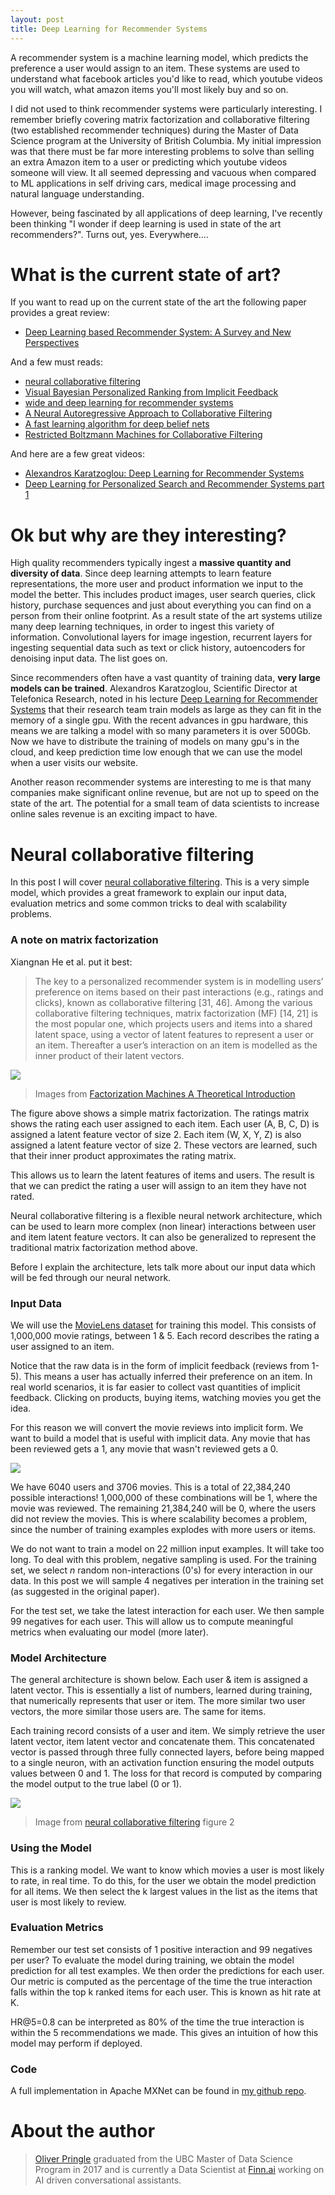 ```yaml
---
layout: post
title: Deep Learning for Recommender Systems
---
```


A recommender system is a machine learning model, which predicts the preference a user would assign to an item.  These systems are used to understand what facebook articles you'd like to read, which youtube videos you will watch, what amazon items you'll most likely buy and so on.

I did not used to think recommender systems were particularly interesting.  I remember briefly covering matrix factorization and collaborative filtering (two established recommender techniques) during the Master of Data Science program at the University of British Columbia.  My initial impression was that there must be far more interesting problems to solve than selling an extra Amazon item to a user or predicting which youtube videos someone will view.  It all seemed depressing and vacuous when compared to ML applications in self driving cars, medical image processing and natural language understanding.

However, being fascinated by all applications of deep learning, I've recently been thinking "I wonder if deep learning is used in state of the art recommenders?".  Turns out, yes. Everywhere....

# What is the current state of art?

If you want to read up on the current state of the art the following paper provides a great review:
 
- [Deep Learning based Recommender System: A Survey and New Perspectives](https://arxiv.org/pdf/1707.07435.pdf)
 
And a few must reads:

- [neural collaborative filtering](https://www.comp.nus.edu.sg/~xiangnan/papers/ncf.pdf)
- [Visual Bayesian Personalized Ranking from Implicit Feedback](https://arxiv.org/pdf/1510.01784.pdf)
- [wide and deep learning for recommender systems](https://arxiv.org/pdf/1606.07792.pdf)
- [A Neural Autoregressive Approach to Collaborative Filtering](https://arxiv.org/pdf/1605.09477.pdf)
- [A fast learning algorithm for deep belief nets](https://www.cs.toronto.edu/~hinton/absps/fastnc.pdf)
- [Restricted Boltzmann Machines for Collaborative Filtering](https://www.cs.toronto.edu/~rsalakhu/papers/rbmcf.pdf)

And here are a few great videos:

- [Alexandros Karatzoglou: Deep Learning for Recommender Systems](https://www.youtube.com/watch?v=KZ7bcfYGuxw)
- [Deep Learning for Personalized Search and Recommender Systems part 1](https://www.youtube.com/watch?v=0DYQzZp68ok&t=4999s)

# Ok but why are they interesting?

High quality recommenders typically ingest a **massive quantity and diversity of data**.  Since deep learning attempts to learn feature representations, the more user and product information we input to the model the better. This includes product images, user search queries, click history, purchase sequences and just about everything you can find on a person from their online footprint. As a result state of the art systems utilize many deep learning techniques, in order to ingest this variety of information. Convolutional layers for image ingestion, recurrent layers for ingesting sequential data such as text or click history, autoencoders for denoising input data. The list goes on.  

Since recommenders often have a vast quantity of training data, **very large models can be trained**.  Alexandros Karatzoglou, Scientific Director at Telefonica Research, noted in his lecture [Deep Learning for Recommender Systems](https://www.youtube.com/watch?v=KZ7bcfYGuxw) that their research team train models as large as they can fit in the memory of a single gpu. With the recent advances in gpu hardware, this means we are talking a model with so many parameters it is over 500Gb. Now we have to distribute the training of models on many gpu's in the cloud, and keep prediction time low enough that we can use the model when a user visits our website.

Another reason recommender systems are interesting to me is that many companies make significant online revenue, but are not up to speed on the state of the art.  The potential for a small team of data scientists to increase online sales revenue is an exciting impact to have.

# Neural collaborative filtering

In this post I will cover [neural collaborative filtering](https://www.comp.nus.edu.sg/~xiangnan/papers/ncf.pdf). This is a very simple model, which provides a great framework to explain our input data, evaluation metrics and some common tricks to deal with scalability problems.

### A note on matrix factorization

Xiangnan He et al. put it best:

> The key to
a personalized recommender system is in modelling users’
preference on items based on their past interactions (e.g.,
ratings and clicks), known as collaborative filtering [31, 46].
Among the various collaborative filtering techniques, matrix
factorization (MF) [14, 21] is the most popular one, which
projects users and items into a shared latent space, using
a vector of latent features to represent a user or an item.
Thereafter a user’s interaction on an item is modelled as the
inner product of their latent vectors.

![](/images/mf.svg)
> Images from [Factorization Machines A Theoretical Introduction](http://jxieeducation.com/2016-06-26/Factorization-Machines-A-Theoretical-Introduction/)

The figure above shows a simple matrix factorization. The ratings matrix  shows the rating each user assigned to each item. Each user (A, B, C, D) is assigned a latent feature vector of size 2. Each item (W, X, Y, Z) is also assigned a latent feature vector of size 2. These vectors are learned, such that their inner product approximates the rating matrix.

This allows us to learn the latent features of items and users. The result is that we can predict the rating a user will assign to an item they have not rated.

Neural collaborative filtering is a flexible neural network architecture, which can be used to learn more complex (non linear) interactions between user and item latent feature vectors. It can also be generalized to represent the traditional matrix factorization method above.

Before I explain the architecture, lets talk more about our input data which will be fed through our neural network.

### Input Data

We will use the [MovieLens dataset](https://grouplens.org/datasets/movielens/1m/) for training this model. This consists of 1,000,000 movie ratings, between 1 & 5. Each record describes the rating a user assigned to an item.

Notice that the raw data is in the form of implicit feedback (reviews from 1-5). This  means a user has actually inferred their preference on an item. In real world scenarios, it is far easier to collect vast quantities of implicit feedback. Clicking on products, buying items, watching movies you get the idea. 

For this reason we will convert the movie reviews into implicit form. We want to build a model that is useful with implicit data. Any movie that has been reviewed gets a 1, any movie that wasn't reviewed gets a 0. 

![](/images/raw_data.png)

We have 6040 users and 3706 movies. This is a total of 22,384,240 possible interactions! 1,000,000 of these combinations will be 1, where the movie was reviewed. The remaining 21,384,240 will be 0, where the users did not review the movies. This is where scalability becomes a problem, since the number of training examples explodes with more users or items.

We do not want to train a model on 22 million input examples. It will take too long. To deal with this problem, negative sampling is used. For the training set, we select *n* random non-interactions (0's) for every interaction in our data. In this post we will sample 4 negatives per interation in the training set (as suggested in the original paper).

For the test set, we take the latest interaction for each user. We then sample  99 negatives for each user. This will allow us to compute meaningful metrics when evaluating our model (more later).

### Model Architecture

The general architecture is shown below. Each user & item is assigned a latent vector. This is essentially a list of numbers, learned during training, that numerically represents that user or item. The more similar two user vectors, the more similar those users are. The same for items. 

Each training record consists of a user and item. We simply retrieve the user latent vector, item latent vector and concatenate them. This concatenated vector is passed through three fully connected layers, before being mapped to a single neuron, with an activation function ensuring the model outputs values between 0 and 1. The loss for that record is computed by comparing the model output to the true label (0 or 1).

![](/images/ncf.png)
> Image from [neural collaborative filtering](https://www.comp.nus.edu.sg/~xiangnan/papers/ncf.pdf) figure 2

### Using the Model

This is a ranking model. We want to know which movies a user is most likely to rate, in real time. To do this, for the user we obtain the model prediction for all items. We then select the k largest values in the list as the items that user is most likely to review.

### Evaluation Metrics

Remember our test set consists of 1 positive interaction and 99 negatives per user? To evaluate the model during training, we obtain the model prediction for all test examples. We then order the predictions for each user. Our metric is computed as the percentage of the time the true interaction falls within the top k ranked items for each user. This is known as hit rate at K.

HR@5=0.8 can be interpreted as 80% of the time the true interaction is within the 5 recommendations we made. This gives an intuition of how this model may perform if deployed.

### Code

A full implementation in Apache MXNet can be found in [my github repo](https://github.com/opringle/collaborative_filtering).

# About the author

>[Oliver Pringle](https://www.linkedin.com/in/oliverpringle/) graduated from the UBC Master of Data Science Program in 2017 and is currently a Data Scientist at [Finn.ai](http://finn.ai/) working on AI driven conversational assistants.

